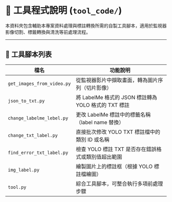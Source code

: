 # 🧰 工具程式說明 (`tool_code/`)

本資料夾包含輔助本專案資料處理與標註轉換所需的自製工具腳本，適用於監視器影像切割、標籤轉換與清洗等前處理流程。

---

## 📄 工具腳本列表

| 檔名 | 功能說明 |
|------|----------|
| `get_images_from_video.py` | 從監視器影片中擷取畫面，轉為圖片序列（切片影像） |
| `json_to_txt.py` | 將 LabelMe 格式的 JSON 標註轉為 YOLO 格式的 TXT 標註 |
| `change_labelme_lebel.py` | 更改 LabelMe 標註中的標籤名稱（label name 替換） |
| `change_txt_label.py` | 直接批次修改 YOLO TXT 標註檔中的類別 ID 或名稱 |
| `find_error_txt_label.py` | 檢查 YOLO 標註 TXT 是否存在錯誤格式或類別值超出範圍 |
| `img_label.py` | 繪製圖片上的標註框（根據 YOLO 標註檔繪圖） |
| `tool.py` | 綜合工具腳本，可整合執行多項前處理步驟 |


